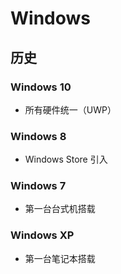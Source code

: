 # Windows

## 历史

### Windows 10
* 所有硬件统一（UWP）

### Windows 8
* Windows Store 引入

### Windows 7
* 第一台台式机搭载

### Windows XP
* 第一台笔记本搭载